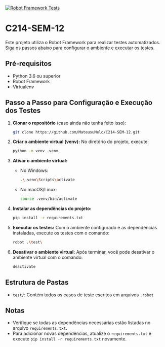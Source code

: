 [![Robot Framework Tests](https://github.com/MateusuMelo/C214-SEM-12/actions/workflows/ci-pipeline.yaml/badge.svg)](https://github.com/MateusuMelo/C214-SEM-12/actions/workflows/ci-pipeline.yaml)
# C214-SEM-12

Este projeto utiliza o Robot Framework para realizar testes automatizados. Siga os passos abaixo para configurar o ambiente e executar os testes.

## Pré-requisitos

- Python 3.6 ou superior
- Robot Framework
- Virtualenv

## Passo a Passo para Configuração e Execução dos Testes

1. **Clonar o repositório** (caso ainda não tenha feito isso):
   ```bash
   git clone https://github.com/MateusuMelo/C214-SEM-12.git
   ```

2. **Criar o ambiente virtual (venv):**
   No diretório do projeto, execute:
   ```bash
   python -m venv .venv
   ```

3. **Ativar o ambiente virtual:**

   - No Windows:
     ```bash
     .\.venv\Scripts\activate
     ```
   - No macOS/Linux:
     ```bash
     source .venv/bin/activate
     ```

4. **Instalar as dependências do projeto:**
   ```bash
   pip install -r requirements.txt
   ```

5. **Executar os testes:**
   Com o ambiente configurado e as dependências instaladas, execute os testes com o comando:
   ```bash
   robot .\test\
   ```

6. **Desativar o ambiente virtual:**
   Após terminar, você pode desativar o ambiente virtual com o comando:
   ```bash
   deactivate
   ```

## Estrutura de Pastas

- `test/`: Contém todos os casos de teste escritos em arquivos `.robot`

## Notas

- Verifique se todas as dependências necessárias estão listadas no arquivo `requirements.txt`.
- Para adicionar novas dependências, atualize o `requirements.txt` e execute `pip install -r requirements.txt` novamente.
